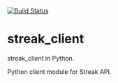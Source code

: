 [![Build Status](https://travis-ci.org/mehmetg/streak_client.svg?branch=master)](https://travis-ci.org/mehmetg/streak_client)

# streak_client

streak_client in Python.

Python client module for Streak API.
